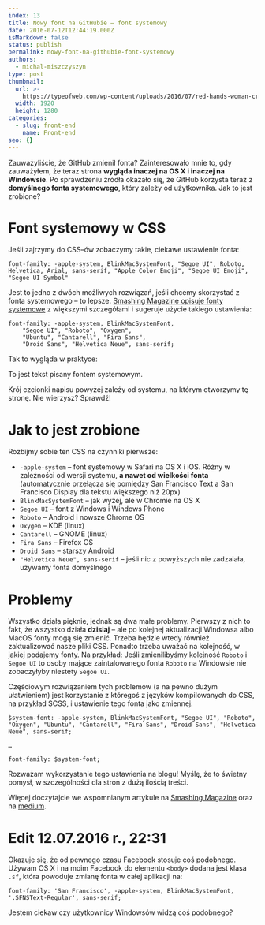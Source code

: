 ```yaml
---
index: 13
title: Nowy font na GitHubie – font systemowy
date: 2016-07-12T12:44:19.000Z
isMarkdown: false
status: publish
permalink: nowy-font-na-githubie-font-systemowy
authors:
  - michal-miszczyszyn
type: post
thumbnail:
  url: >-
    https://typeofweb.com/wp-content/uploads/2016/07/red-hands-woman-creative2.jpg
  width: 1920
  height: 1280
categories:
  - slug: front-end
    name: Front-end
seo: {}
---
```


Zauważyliście, że GitHub zmienił fonta? Zainteresowało mnie to, gdy zauważyłem, że teraz strona <strong>wygląda inaczej na OS X i inaczej na Windowsie</strong>. Po sprawdzeniu źródła okazało się, że GitHub korzysta teraz z <strong>domyślnego fonta systemowego</strong>, który zależy od użytkownika. Jak to jest zrobione?</p>

<h1 id="fontsystemowywcss">Font systemowy w CSS</h1>

Jeśli zajrzymy do CSS–ów zobaczymy takie, ciekawe ustawienie fonta:

<pre><code class="language-css">font-family: -apple-system, BlinkMacSystemFont, "Segoe UI", Roboto, Helvetica, Arial, sans-serif, "Apple Color Emoji", "Segoe UI Emoji", "Segoe UI Symbol"  
</code></pre>

Jest to jedno z dwóch możliwych rozwiązań, jeśli chcemy skorzystać z fonta systemowego – to lepsze. <a href="https://www.smashingmagazine.com/2015/11/using-system-ui-fonts-practical-guide/">Smashing Magazine opisuje fonty systemowe</a> z większymi szczegółami i sugeruje użycie takiego ustawienia:

<pre><code class="language-css">font-family: -apple-system, BlinkMacSystemFont,  
    "Segoe UI", "Roboto", "Oxygen", 
    "Ubuntu", "Cantarell", "Fira Sans", 
    "Droid Sans", "Helvetica Neue", sans-serif;
</code></pre>

Tak to wygląda w praktyce:

<p style='font-family: -apple-system, BlinkMacSystemFont, "Segoe UI", "Roboto", "Oxygen", "Ubuntu", "Cantarell", "Fira Sans", "Droid Sans", "Helvetica Neue", sans-serif;'>To jest tekst pisany fontem systemowym.</p>

Krój czcionki napisu powyżej zależy od systemu, na którym otworzymy tę stronę. Nie wierzysz? Sprawdź!

<h1 id="jaktojestzrobione">Jak to jest zrobione</h1>

Rozbijmy sobie ten CSS na czynniki pierwsze:

<ul>
<li><code>-apple-system</code> – font systemowy w Safari na OS X i iOS. Różny w zależności od wersji systemu, <strong>a nawet od wielkości fonta</strong> (automatycznie przełącza się pomiędzy San Francisco Text a San Francisco Display dla tekstu większego niż 20px)</li>
<li><code>BlinkMacSystemFont</code> – jak wyżej, ale w Chromie na OS X</li>
<li><code>Segoe UI</code> – font z Windows i Windows Phone</li>
<li><code>Roboto</code> – Android i nowsze Chrome OS</li>
<li><code>Oxygen</code> – KDE (linux)</li>
<li><code>Cantarell</code> – GNOME (linux)</li>
<li><code>Fira Sans</code> – Firefox OS</li>
<li><code>Droid Sans</code> – starszy Android</li>
<li><code>"Helvetica Neue", sans-serif</code> – jeśli nic z powyższych nie zadzaiała, używamy fonta domyślnego</li>
</ul>

<h1 id="problemy">Problemy</h1>

Wszystko działa pięknie, jednak są dwa małe problemy. Pierwszy z nich to fakt, że wszystko działa <strong>dzisiaj</strong> – ale po kolejnej aktualizacji Windowsa albo MacOS fonty mogą się zmienić. Trzeba będzie wtedy również zaktualizować nasze pliki CSS. Ponadto trzeba uważać na kolejność, w jakiej podajemy fonty. Na przykład: Jeśli zmienilibyśmy kolejność <code>Roboto</code> i <code>Segoe UI</code> to osoby mające zaintalowanego fonta <code>Roboto</code> na Windowsie nie zobaczyłyby niestety <code>Segoe UI</code>.

Częściowym rozwiązaniem tych problemów (a na pewno dużym ułatwieniem) jest korzystanie z któregoś z języków kompilowanych do CSS, na przykład SCSS, i ustawienie tego fonta jako zmiennej:

<pre><code class="language-scss">$system-font: -apple-system, BlinkMacSystemFont, "Segoe UI", "Roboto", "Oxygen", "Ubuntu", "Cantarell", "Fira Sans", "Droid Sans", "Helvetica Neue", sans-serif;

…

font-family: $system-font;  
</code></pre>

Rozważam wykorzystanie tego ustawienia na blogu! Myślę, że to świetny pomysł, w szczególności dla stron z dużą ilością treści.

Więcej doczytajcie we wspomnianym artykule na <a href="https://www.smashingmagazine.com/2015/11/using-system-ui-fonts-practical-guide/">Smashing Magazine</a> oraz na <a href="https://medium.com/design/system-shock-6b1dc6d6596f">medium</a>.

<h1 id="edit12072016r2231">Edit 12.07.2016 r., 22:31</h1>

Okazuje się, że od pewnego czasu Facebook stosuje coś podobnego. Używam OS X i na moim Facebook do elementu <code>&lt;body&gt;</code> dodana jest klasa <code>.sf</code>, która powoduje zmianę fonta w całej aplikacji na:

<pre><code class="language-css">font-family: 'San Francisco', -apple-system, BlinkMacSystemFont, '.SFNSText-Regular', sans-serif;  
</code></pre>

Jestem ciekaw czy użytkownicy Windowsów widzą coś podobnego?
